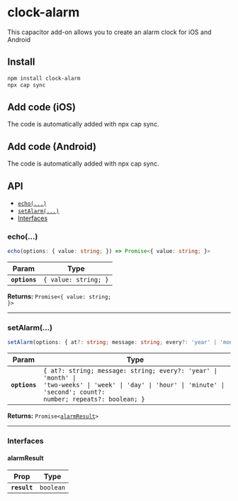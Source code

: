 # clock-alarm

This capacitor add-on allows you to create an alarm clock for iOS and Android

## Install

```bash
npm install clock-alarm
npx cap sync
```

## Add code (iOS)

The code is automatically added with npx cap sync.

## Add code (Android)

The code is automatically added with npx cap sync.

## API

<docgen-index>

* [`echo(...)`](#echo)
* [`setAlarm(...)`](#setalarm)
* [Interfaces](#interfaces)

</docgen-index>

<docgen-api>
<!--Update the source file JSDoc comments and rerun docgen to update the docs below-->

### echo(...)

```typescript
echo(options: { value: string; }) => Promise<{ value: string; }>
```

| Param         | Type                            |
| ------------- | ------------------------------- |
| **`options`** | <code>{ value: string; }</code> |

**Returns:** <code>Promise&lt;{ value: string; }&gt;</code>

--------------------


### setAlarm(...)

```typescript
setAlarm(options: { at?: string; message: string; every?: 'year' | 'month' | 'two-weeks' | 'week' | 'day' | 'hour' | 'minute' | 'second'; count?: number; repeats?: boolean; }) => Promise<alarmResult>
```

| Param         | Type                                                                                                                                                                             |
| ------------- | -------------------------------------------------------------------------------------------------------------------------------------------------------------------------------- |
| **`options`** | <code>{ at?: string; message: string; every?: 'year' \| 'month' \| 'two-weeks' \| 'week' \| 'day' \| 'hour' \| 'minute' \| 'second'; count?: number; repeats?: boolean; }</code> |

**Returns:** <code>Promise&lt;<a href="#alarmresult">alarmResult</a>&gt;</code>

--------------------


### Interfaces


#### alarmResult

| Prop         | Type                 |
| ------------ | -------------------- |
| **`result`** | <code>boolean</code> |

</docgen-api>
